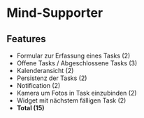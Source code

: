 # Mind-Supporter
## Features
* Formular zur Erfassung eines Tasks (2)
* Offene Tasks / Abgeschlossene Tasks (3)
* Kalenderansicht (2)
* Persistenz der Tasks (2)
* Notification (2)
* Kamera um Fotos in Task einzubinden (2)
* Widget mit nächstem fälligen Task (2)
* **Total (15)**